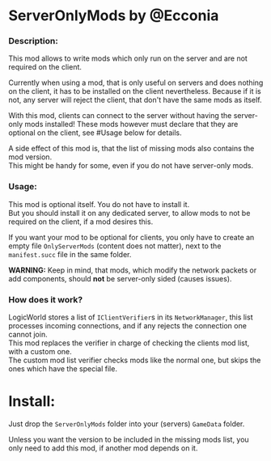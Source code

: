 # ServerOnlyMods by @Ecconia

### Description:

This mod allows to write mods which only run on the server and are not required on the client.

Currently when using a mod, that is only useful on servers and does nothing on the client, it has to be installed on the client nevertheless.
Because if it is not, any server will reject the client, that don't have the same mods as itself.

With this mod, clients can connect to the server without having the server-only mods installed!
These mods however must declare that they are optional on the client, see #Usage below for details.

A side effect of this mod is, that the list of missing mods also contains the mod version.\
This might be handy for some, even if you do not have server-only mods.

### Usage:

This mod is optional itself. You do not have to install it.\
But you should install it on any dedicated server, to allow mods to not be required on the client, if a mod desires this.

If you want your mod to be optional for clients, you only have to create an empty file `OnlyServerMods` (content does not matter), next to the `manifest.succ` file in the same folder.

**WARNING:** Keep in mind, that mods, which modify the network packets or add components, should **not** be server-only sided (causes issues).

### How does it work?

LogicWorld stores a list of `IClientVerifier`s in its `NetworkManager`, this list processes incoming connections, and if any rejects the connection one cannot join.\
This mod replaces the verifier in charge of checking the clients mod list, with a custom one.\
The custom mod list verifier checks mods like the normal one, but skips the ones which have the special file.

# Install:

Just drop the `ServerOnlyMods` folder into your (servers) `GameData` folder.

Unless you want the version to be included in the missing mods list, you only need to add this mod, if another mod depends on it.
